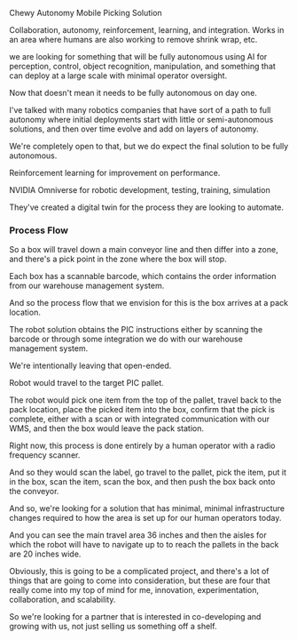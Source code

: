 Chewy Autonomy Mobile Picking Solution
  
Collaboration, autonomy, reinforcement, learning, and integration.
Works in an area where humans are also working to remove shrink wrap, etc.

we are looking for something that will be fully autonomous using AI for perception, control, object recognition, manipulation, and something that can deploy at a large scale with minimal operator oversight.

Now that doesn't mean it needs to be fully autonomous on day one.

I've talked with many robotics companies that have sort of a path to full autonomy where initial deployments start with little or semi-autonomous solutions, and then over time evolve and add on layers of autonomy.

We're completely open to that, but we do expect the final solution to be fully autonomous.

Reinforcement learning for improvement on performance.

NVIDIA Omniverse for robotic development, testing, training, simulation

They've created a digital twin for the process they are looking to automate.

### Process Flow
So a box will travel down a main conveyor line and then differ into a zone, and there's a pick point in the zone where the box will stop.

Each box has a scannable barcode, which contains the order information from our warehouse management system.

And so the process flow that we envision for this is the box arrives at a pack location.

The robot solution obtains the PIC instructions either by scanning the barcode or through some integration we do with our warehouse management system.

We're intentionally leaving that open-ended.

Robot would travel to the target PIC pallet.

The robot would pick one item from the top of the pallet, travel back to the pack location, place the picked item into the box, confirm that the pick is complete, either with a scan or with integrated communication with our WMS, and then the box would leave the pack station.

Right now, this process is done entirely by a human operator with a radio frequency scanner.

And so they would scan the label, go travel to the pallet, pick the item, put it in the box, scan the item, scan the box, and then push the box back onto the conveyor.

And so, we're looking for a solution that has minimal, minimal infrastructure changes required to how the area is set up for our human operators today.


And you can see the main travel area 36 inches and then the aisles for which the robot will have to navigate up to to reach the pallets in the back are 20 inches wide.

 Obviously, this is going to be a complicated project, and there's a lot of things that are going to come into consideration, but these are four that really come into my top of mind for me, innovation, experimentation, collaboration, and scalability.

So we're looking for a partner that is interested in co-developing and growing with us, not just selling us something off a shelf.
